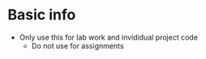 # Basic info
- Only use this for lab work and invididual project code
    - Do not use for assignments
